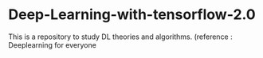# Deep-Learning-with-tensorflow-2.0
This is a repository to study DL theories and algorithms.
(reference : Deeplearning for everyone
